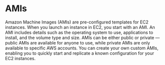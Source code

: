 # AMIs

Amazon Machine Images (AMIs) are pre-configured templates for EC2 instances. When you launch an instance in EC2, you start with an AMI. An AMI includes details such as the operating system to use, applications to install, and the volume type and size. AMIs can be either public or private — public AMIs are available for anyone to use, while private AMIs are only available to specific AWS accounts. You can create your own custom AMIs, enabling you to quickly start and replicate a known configuration for your EC2 instances.